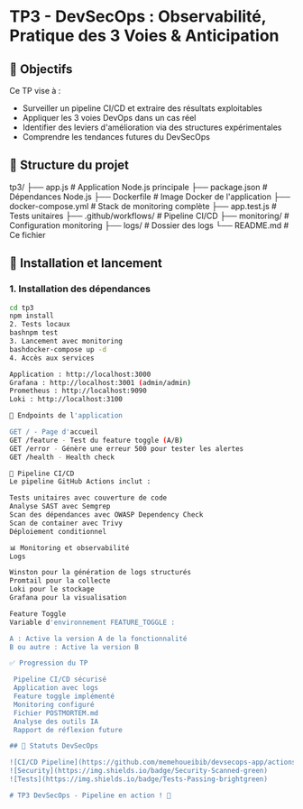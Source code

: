 # TP3 - DevSecOps : Observabilité, Pratique des 3 Voies & Anticipation

## 🎯 Objectifs

Ce TP vise à :
- Surveiller un pipeline CI/CD et extraire des résultats exploitables
- Appliquer les 3 voies DevOps dans un cas réel
- Identifier des leviers d'amélioration via des structures expérimentales
- Comprendre les tendances futures du DevSecOps

## 📁 Structure du projet
tp3/
├── app.js                    # Application Node.js principale
├── package.json              # Dépendances Node.js
├── Dockerfile               # Image Docker de l'application
├── docker-compose.yml       # Stack de monitoring complète
├── app.test.js             # Tests unitaires
├── .github/workflows/       # Pipeline CI/CD
├── monitoring/             # Configuration monitoring
├── logs/                   # Dossier des logs
└── README.md               # Ce fichier

## 🚀 Installation et lancement

### 1. Installation des dépendances
```bash
cd tp3
npm install
2. Tests locaux
bashnpm test
3. Lancement avec monitoring
bashdocker-compose up -d
4. Accès aux services

Application : http://localhost:3000
Grafana : http://localhost:3001 (admin/admin)
Prometheus : http://localhost:9090
Loki : http://localhost:3100

🔗 Endpoints de l'application

GET / - Page d'accueil
GET /feature - Test du feature toggle (A/B)
GET /error - Génère une erreur 500 pour tester les alertes
GET /health - Health check

🔄 Pipeline CI/CD
Le pipeline GitHub Actions inclut :

Tests unitaires avec couverture de code
Analyse SAST avec Semgrep
Scan des dépendances avec OWASP Dependency Check
Scan de container avec Trivy
Déploiement conditionnel

📊 Monitoring et observabilité
Logs

Winston pour la génération de logs structurés
Promtail pour la collecte
Loki pour le stockage
Grafana pour la visualisation

Feature Toggle
Variable d'environnement FEATURE_TOGGLE :

A : Active la version A de la fonctionnalité
B ou autre : Active la version B

✅ Progression du TP

 Pipeline CI/CD sécurisé
 Application avec logs
 Feature toggle implémenté
 Monitoring configuré
 Fichier POSTMORTEM.md
 Analyse des outils IA
 Rapport de réflexion future

## 🎯 Statuts DevSecOps

![CI/CD Pipeline](https://github.com/memehoueibib/devsecops-app/actions/workflows/ci-cd.yml/badge.svg)
![Security](https://img.shields.io/badge/Security-Scanned-green)
![Tests](https://img.shields.io/badge/Tests-Passing-brightgreen)

# TP3 DevSecOps - Pipeline en action ! 🚀
